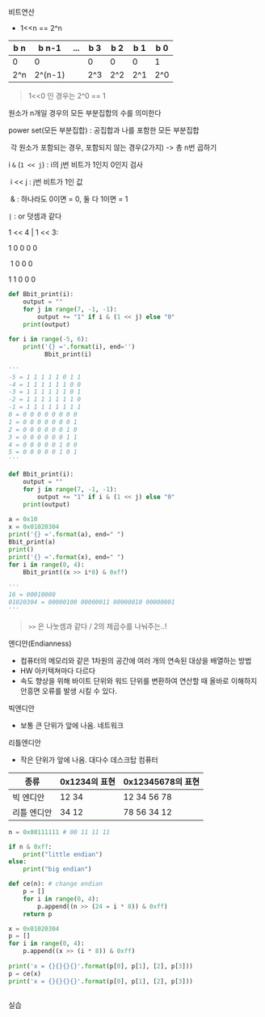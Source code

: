 비트연산

- 1<<n == 2^n

| b n  | b n-1   | ...  | b 3  | b 2  | b 1  | b 0  |
| ---- | ------- | ---- | ---- | ---- | ---- | ---- |
| 0    | 0       |      | 0    | 0    | 0    | 1    |
| 2^n  | 2^(n-1) |      | 2^3  | 2^2  | 2^1  | 2^0  |

> 1<<0 인 경우는 2^0 == 1



원소가 n개일 경우의 모든 부분집합의 수를 의미한다

power set(모든 부분집합) : 공집합과 나를 포함한 모든 부분집합

​	각 원소가 포함되는 경우, 포함되지 않는 경우(2가지) -> 총 n번 곱하기



i `&` (`1 << j`) :  i의 j번 비트가 1인지 0인지 검사

​	i << j : j번 비트가 1인 값

​	& : 하나라도 0이면 = 0, 둘 다 1이면 = 1



`|` : or 덧셈과 같다

1 << 4 | 1 << 3:

1 0 0 0 0

​	1 0 0 0

1 1 0 0 0



```python
def Bbit_print(i):
    output = ""
    for j in range(7, -1, -1):
        output += "1" if i & (1 << j) else "0"
    print(output)
    
for i in range(-5, 6):
    print('{} ='.format(i), end='')
          Bbit_print(i)
          
'''
-5 = 1 1 1 1 1 0 1 1
-4 = 1 1 1 1 1 1 0 0
-3 = 1 1 1 1 1 1 0 1
-2 = 1 1 1 1 1 1 1 0
-1 = 1 1 1 1 1 1 1 1
0 = 0 0 0 0 0 0 0 0
1 = 0 0 0 0 0 0 0 1
2 = 0 0 0 0 0 0 1 0
3 = 0 0 0 0 0 0 1 1
4 = 0 0 0 0 0 1 0 0
5 = 0 0 0 0 0 1 0 1
'''
```



```python
def Bbit_print(i):
    output = ""
    for j in range(7, -1, -1):
        output += "1" if i & (1 << j) else "0"
    print(output)
    
a = 0x10
x = 0x01020304
print('{} ='.format(a), end=" ")
Bbit_print(a)
print()
print('{} ='.format(x), end=" ")
for i in range(0, 4):
    Bbit_print((x >> i*8) & 0xff)
    
'''
16 = 00010000
01020304 = 00000100 00000011 00000010 00000001
'''
```

> `>>` 은 나눗셈과 같다 / 2의 제곱수를 나눠주는..!



엔디안(Endianness)

- 컴퓨터의 메모리와 같은 1차원의 공간에 여러 개의 연속된 대상을 배열하는 방법
- HW 아키텍쳐마다 다르다
- 속도 향상을 위해 바이트 단위와 워드 단위를 변환하여 연산할 때 올바로 이해하지 안흥면 오류를 발생 시킬 수 있다.



빅엔디안

- 보통 큰 단위가 앞에 나옴. 네트워크

리틀엔디안

- 작은 단위가 앞에 나옴. 대다수 데스크탑 컴퓨터



| 종류        | 0x1234의 표현 | 0x12345678의 표현 |
| ----------- | ------------- | ----------------- |
| 빅 엔디안   | 12 34         | 12 34 56 78       |
| 리틀 엔디안 | 34 12         | 78 56 34 12       |



```python
n = 0x00111111 # 00 11 11 11

if n & 0xff:
    print("little endian")
else:
    print("big endian")
```





```python
def ce(n): # change endian
    p = []
    for i in range(0, 4):
        p.append((n >> (24 = i * 8)) & 0xff)
    return p

x = 0x01020304
p = []
for i in range(0, 4):
    p.append((x >> (i * 8)) & 0xff)
    
print('x = {}{}{}{}'.format(p[0], p[1], [2], p[3]))
p = ce(x)
print('x = {}{}{}{}'.format(p[0], p[1], [2], p[3]))
```



```python

```





실습

